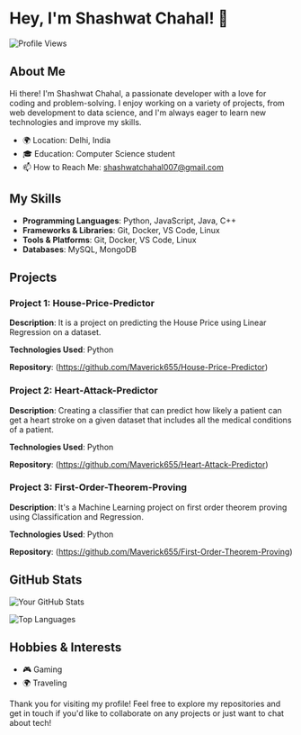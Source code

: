 # Hey, I'm Shashwat Chahal! 👋

![Profile Views](https://komarev.com/ghpvc/?username=maverick655&color=violetblue)

## About Me

Hi there! I'm Shashwat Chahal, a passionate developer with a love for coding and problem-solving. I enjoy working on a variety of projects, from web development to data science, and I'm always eager to learn new technologies and improve my skills.

- 🌍 Location: Delhi, India
- 🎓 Education: Computer Science student
- 📫 How to Reach Me: shashwatchahal007@gmail.com

## My Skills

- **Programming Languages**: Python, JavaScript, Java, C++
- **Frameworks & Libraries**: Git, Docker, VS Code, Linux
- **Tools & Platforms**: Git, Docker, VS Code, Linux
- **Databases**: MySQL, MongoDB

## Projects

### Project 1: House-Price-Predictor

**Description**: It is a project on predicting the House Price using Linear Regression on a dataset.

**Technologies Used**: Python

**Repository**: (https://github.com/Maverick655/House-Price-Predictor)

### Project 2: Heart-Attack-Predictor

**Description**: Creating a classifier that can predict how likely a patient can get a heart stroke on a given dataset that includes all the medical conditions of a patient.

**Technologies Used**: Python

**Repository**: (https://github.com/Maverick655/Heart-Attack-Predictor)

### Project 3: First-Order-Theorem-Proving

**Description**: It's a Machine Learning project on first order theorem proving using Classification and Regression.

**Technologies Used**: Python

**Repository**: (https://github.com/Maverick655/First-Order-Theorem-Proving)


## GitHub Stats

![Your GitHub Stats](https://github-readme-stats.vercel.app/api?username=maverick655&show_icons=true&theme=radical)

![Top Languages](https://github-readme-stats.vercel.app/api/top-langs/?username=maverick655&layout=compact&theme=radical)


## Hobbies & Interests

- 🎮 Gaming
- 🌍 Traveling

Thank you for visiting my profile! Feel free to explore my repositories and get in touch if you'd like to collaborate on any projects or just want to chat about tech!

